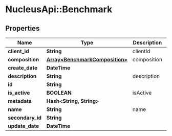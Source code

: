 # NucleusApi::Benchmark

## Properties
Name | Type | Description | Notes
------------ | ------------- | ------------- | -------------
**client_id** | **String** | clientId | [optional] 
**composition** | [**Array&lt;BenchmarkComposition&gt;**](BenchmarkComposition.md) | composition | [optional] 
**create_date** | **DateTime** |  | [optional] 
**description** | **String** | description | [optional] 
**id** | **String** |  | [optional] 
**is_active** | **BOOLEAN** | isActive | [optional] 
**metadata** | **Hash&lt;String, String&gt;** |  | [optional] 
**name** | **String** | name | 
**secondary_id** | **String** |  | [optional] 
**update_date** | **DateTime** |  | [optional] 


